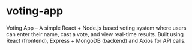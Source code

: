 # voting-app
Voting App – A simple React + Node.js based voting system where users can enter their name, cast a vote, and view real-time results. Built using React (frontend), Express + MongoDB (backend) and Axios for API calls.
